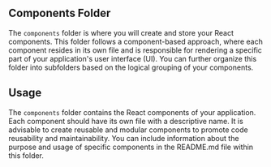 ## Components Folder

The `components` folder is where you will create and store your React components. This folder follows a component-based approach, where each component resides in its own file and is responsible for rendering a specific part of your application's user interface (UI). You can further organize this folder into subfolders based on the logical grouping of your components.

## Usage

The `components` folder contains the React components of your application. Each component should have its own file with a descriptive name. It is advisable to create reusable and modular components to promote code reusability and maintainability. You can include information about the purpose and usage of specific components in the README.md file within this folder.
